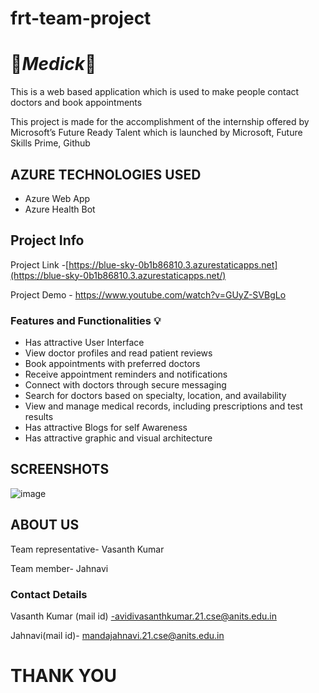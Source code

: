 # frt-team-project







# 🌟*Medick*🌟

This is a web based application which is used to make people contact doctors and book appointments

This project is made for the accomplishment of the internship offered by Microsoft’s Future Ready Talent which is launched by Microsoft, Future Skills Prime, Github

## AZURE TECHNOLOGIES USED

- Azure Web App
- Azure Health Bot

## Project Info

Project Link -[https://blue-sky-0b1b86810.3.azurestaticapps.net](https://blue-sky-0b1b86810.3.azurestaticapps.net/)

Project Demo - https://www.youtube.com/watch?v=GUyZ-SVBgLo

### Features and Functionalities 💡

- Has attractive User Interface
- View doctor profiles and read patient reviews
- Book appointments with preferred doctors
- Receive appointment reminders and notifications
- Connect with doctors through secure messaging
- Search for doctors based on specialty, location, and availability
- View and manage medical records, including prescriptions and test results
- Has attractive Blogs for self Awareness
- Has attractive graphic and visual architecture

## SCREENSHOTS

![image](https://github.com/A21126510007-VASANTH/frt-team-project/assets/132591723/1621c4e5-59e8-47dc-8b1b-c84d75e83e21)


## ABOUT US

Team representative- Vasanth Kumar

Team member- Jahnavi

### Contact Details

Vasanth Kumar (mail id) -avidivasanthkumar.21.cse@anits.edu.in

Jahnavi(mail id)- mandajahnavi.21.cse@anits.edu.in

# THANK YOU

